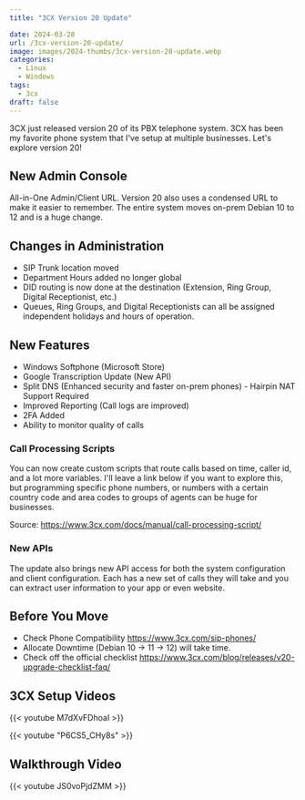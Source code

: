 ```yaml
---
title: "3CX Version 20 Update"

date: 2024-03-28
url: /3cx-version-20-update/
image: images/2024-thumbs/3cx-version-20-update.webp
categories:
  - Linux
  - Windows
tags:
  - 3cx
draft: false
---
```

3CX just released version 20 of its PBX telephone system. 3CX has been my favorite phone system that I've setup at multiple businesses. Let's explore version 20!
<!--more-->

## New Admin Console

All-in-One Admin/Client URL. Version 20 also uses a condensed URL to make it easier to remember. The entire system moves on-prem Debian 10 to 12 and is a huge change.

## Changes in Administration

- SIP Trunk location moved
- Department Hours added no longer global
- DID routing is now done at the destination (Extension, Ring Group, Digital Receptionist, etc.)
- Queues, Ring Groups, and Digital Receptionists can all be assigned independent holidays and hours of operation.

## New Features

- Windows Softphone (Microsoft Store)
- Google Transcription Update (New API)
- Split DNS (Enhanced security and faster on-prem phones) - Hairpin NAT Support Required
- Improved Reporting (Call logs are improved)
- 2FA Added
- Ability to monitor quality of calls

### Call Processing Scripts

You can now create custom scripts that route calls based on time, caller id, and a lot more variables. I'll leave a link below if you want to explore this, but programming specific phone numbers, or numbers with a certain country code and area codes to groups of agents can be huge for businesses. 

Source: <https://www.3cx.com/docs/manual/call-processing-script/>

### New APIs

The update also brings new API access for both the system configuration and client configuration. Each has a new set of calls they will take and you can extract user information to your app or even website. 

## Before You Move

- Check Phone Compatibility <https://www.3cx.com/sip-phones/>
- Allocate Downtime (Debian 10 -> 11 -> 12) will take time.
- Check off the official checklist <https://www.3cx.com/blog/releases/v20-upgrade-checklist-faq/>

## 3CX Setup Videos

{{< youtube M7dXvFDhoaI >}}

{{< youtube "P6CS5_CHy8s" >}}

## Walkthrough Video

{{< youtube JS0voPjdZMM >}}
